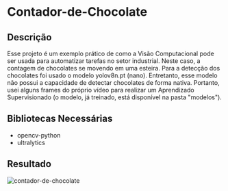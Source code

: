 # Contador-de-Chocolate

## Descrição
Esse projeto é um exemplo prático de como a Visão Computacional pode ser usada para automatizar tarefas no setor industrial. Neste caso, a contagem de chocolates se movendo em uma esteira. Para a detecção dos chocolates foi usado o modelo yolov8n.pt (nano). Entretanto, esse modelo não possui a capacidade de detectar chocolates de forma nativa. Portanto, usei alguns frames do próprio vídeo para realizar um Aprendizado Supervisionado (o modelo, já treinado, está disponível na pasta "modelos").

## Bibliotecas Necessárias
- opencv-python
- ultralytics

## Resultado
![contador-de-chocolate](https://github.com/user-attachments/assets/fe8ac2ef-3827-4b74-a3a5-77af4c167b9a)
